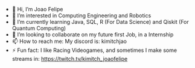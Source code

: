 - 👋 Hi, I’m Joao Felipe
- 👀 I’m interested in Computing Engineering and Robotics
- 🌱 I’m currently learning Java, SQL, R (For Data Science) and Qiskit (For Quantum Computing)
- 💞️ I’m looking to collaborate on my future first Job, in a Internship
- 📫 How to reach me: My discord is: kimitchjao
- ⚡ Fun fact: I like Racing Videogames, and sometimes I make some streams in: https://twitch.tv/kimitch_joaofelipe
